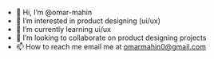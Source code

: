 - 👋 Hi, I’m @omar-mahin
- 👀 I’m interested in product designing (ui/ux)
- 🌱 I’m currently learning ui/ux
- 💞️ I’m looking to collaborate on product designing projects
- 📫 How to reach me email me at omarmahin0@gmail.com

<!---
omar-mahin/omar-mahin is a ✨ special ✨ repository because its `README.md` (this file) appears on your GitHub profile.
You can click the Preview link to take a look at your changes.
--->
